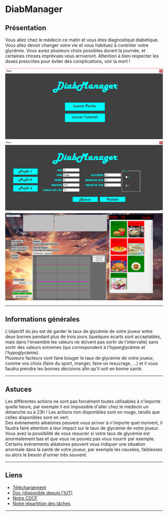 # DiabManager

## Présentation 
Vous allez chez le médecin ce matin et vous êtes diagnostiqué diabétique. Vous allez devoir changer votre vie et vous habituez à contrôler votre glycémie. 
Vous aurez plusieurs choix possibles durant la journée, et certaines choses imprévues vous arriveront. 
Attention à bien respecter les doses prescrites pour éviter des complications, voir la mort !

![Accueil](Images/accueil.png "Accueil")
![Menu](Images/menu.png "Menu")
![Jeu](Images/tuto.png "Jeu")

---

## Informations générales
L'objectif du jeu est de garder le taux de glycémie de votre joueur entre deux bornes pendant plus de trois jours 
(quelques écarts sont acceptables, mais dans l'ensemble les valeurs ne doivent pas sortir de l'intervalle) sans sortir des valeurs extremes (qui correspondent à l'hyperglycémie et l'hypoglycémie).<br>
Plusieurs facteurs vont faire bouger le taux de glycémie de votre joueur, comme vos choix (faire du sport, manger, faire un resucrage, ...) 
et il vous faudra prendre les bonnes décisions afin qu'il soit en bonne santé.

---

## Astuces
Les différentes actions ne sont pas forcément toutes utilisables à n'importe quelle heure, par exemple il est impossible d'aller chez 
le médecin un dimanche ou à 23h ! Les actions non  disponibles sont en rouge, tandis que celles disponibles sont en vert.<br>
Des évènements aléatoires peuvent vous arriver à n'importe quel moment, il faudra faire attention à leur impact sur le taux de glycémie de votre joueur. 
Vous avez la possibilité de vous resucrer si votre taux de glycémie est anormalement bas et que vous ne pouvez pas vous nourrir par exemple.<br>
Certains évènements aléatoires peuvent vous indiquer une situation anormale dans la santé de votre joueur, par exemple les nausées, faiblesses ou alors le besoin d'uriner très souvent.

---

## Liens
- [Téléchargement](https://git.unistra.fr/T432_SPA18_T3_B/T432_SPA18_T3_B/blob/master/DiabManagerSetup.exe "Lien de téléchargement")
- [Doc (disponible depuis l'IUT)](https://webetu.iutrs.unistra.fr/~gkugelmann/T3/doc/ "Lien de doc")
- [Notre CDCF](https://docs.google.com/document/d/1cVAyEzOS9O1DJjmaP3hkC2fDr3x8sC2kWvRtWae6wbE "Cahier des charges")
- [Notre répartition des tâches](https://docs.google.com/spreadsheets/d/1MUhy42l2Raar1IHmeH0sRpqbUxsurJD8HO2RxUYNQFs "Répartition des tâches")

---

